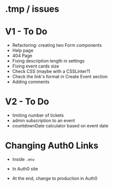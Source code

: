 # .tmp / issues

# V1 - To Do

- Refactoring: creating two Form components
- Help page
- 404 Page
- Fixing description length in settings
- Fixing event cards size
- Check CSS (maybe with a CSSLinter?)
- Check the link's format in Create Event section
- Adding comments

# V2 - To Do

- limiting number of tickets
- admin subscription to an event
- countdownDate calculator based on event date

# Changing Auth0 Links

- Inside `.env`
- In Auth0 site

- At the end, change to production in Auth0
